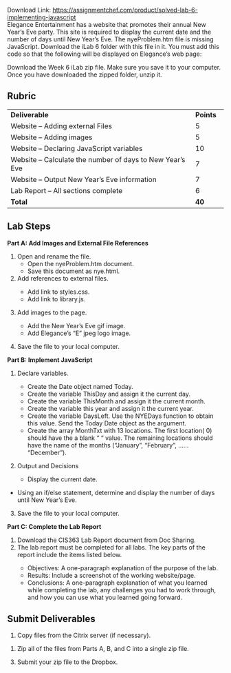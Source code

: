 Download Link: https://assignmentchef.com/product/solved-lab-6-implementing-javascript
<br>
Elegance Entertainment has a website that promotes their annual New Year’s Eve party. This site is required to display the current date and the number of days until New Year’s Eve. The nyeProblem.htm file is missing JavaScript. Download the iLab 6 folder with this file in it. You must add this code so that the following will be displayed on Elegance’s web page:

Download the Week 6 iLab zip file. Make sure you save it to your computer. Once you have downloaded the zipped folder, unzip it.

<h2>Rubric</h2>

<table width="534">

 <tbody>

  <tr>

   <td width="474"><strong>Deliverable</strong></td>

   <td width="60"><strong>Points</strong></td>

  </tr>

  <tr>

   <td width="474">Website – Adding external Files</td>

   <td width="60">5</td>

  </tr>

  <tr>

   <td width="474">Website – Adding images</td>

   <td width="60">5</td>

  </tr>

  <tr>

   <td width="474">Website – Declaring JavaScript variables</td>

   <td width="60">10</td>

  </tr>

  <tr>

   <td width="474">Website – Calculate the number of days to New Year’s Eve</td>

   <td width="60">7</td>

  </tr>

  <tr>

   <td width="474">Website – Output New Year’s Eve information</td>

   <td width="60">7</td>

  </tr>

  <tr>

   <td width="474">Lab Report – All sections complete</td>

   <td width="60">6</td>

  </tr>

  <tr>

   <td width="474"><strong>Total</strong></td>

   <td width="60"><strong>40</strong></td>

  </tr>

 </tbody>

</table>

<h2>Lab Steps</h2>

<strong>Part A: Add Images and External File References</strong>

<ol>

 <li>Open and rename the file.

  <ul>

   <li>Open the nyeProblem.htm document.</li>

   <li>Save this document as nye.html.</li>

  </ul></li>

 <li>Add references to external files.</li>

</ol>

<ol>

 <li style="list-style-type: none;">

  <ul>

   <li>Add link to styles.css.</li>

   <li>Add link to library.js.</li>

  </ul></li>

</ol>

<ol start="3">

 <li>Add images to the page.</li>

</ol>

<ol>

 <li style="list-style-type: none;">

  <ul>

   <li>Add the New Year’s Eve gif image.</li>

   <li>Add Elegance’s “E” jpeg logo image.</li>

  </ul></li>

</ol>

<ol start="4">

 <li>Save the file to your local computer.</li>

</ol>

<strong>Part B: Implement JavaScript</strong>

<ol>

 <li>Declare variables.</li>

</ol>

<ol>

 <li style="list-style-type: none;">

  <ul>

   <li>Create the Date object named Today.</li>

   <li>Create the variable ThisDay and assign it the current day.</li>

   <li>Create the variable ThisMonth and assign it the current month.</li>

   <li>Create the variable this year and assign it the current year.</li>

   <li>Create the variable DaysLeft. Use the NYEDays function to obtain this value. Send the Today Date object as the argument.</li>

   <li>Create the array MonthTxt with 13 locations. The first location( 0) should have the a blank “  “ value. The remaining locations should have the name of the months (“January”, “February”, …… “December”).</li>

  </ul></li>

</ol>

<ol start="2">

 <li>Output and Decisions</li>

</ol>

<ol>

 <li style="list-style-type: none;">

  <ul>

   <li>Display the current date.</li>

  </ul></li>

</ol>

<ul>

 <li>Using an if/else statement, determine and display the number of days until New Year’s Eve.</li>

</ul>

<ol start="3">

 <li>Save the file to your local computer.</li>

</ol>

<strong>Part C: Complete the Lab Report</strong>

<ol>

 <li>Download the CIS363 Lab Report document from Doc Sharing.</li>

 <li>The lab report must be completed for all labs. The key parts of the report include the items listed below.</li>

</ol>

<ol>

 <li style="list-style-type: none;">

  <ul>

   <li>Objectives: A one-paragraph explanation of the purpose of the lab.</li>

   <li>Results: Include a screenshot of the working website/page.</li>

   <li>Conclusions: A one-paragraph explanation of what you learned while completing the lab, any challenges you had to work through, and how you can use what you learned going forward.</li>

  </ul></li>

</ol>

<h2>Submit Deliverables</h2>

<ol>

 <li>Copy files from the Citrix server (if necessary).</li>

</ol>

<ol>

 <li>Zip all of the files from Parts A, B, and C into a single zip file.</li>

</ol>

<ol start="3">

 <li>Submit your zip file to the Dropbox.</li>

</ol>